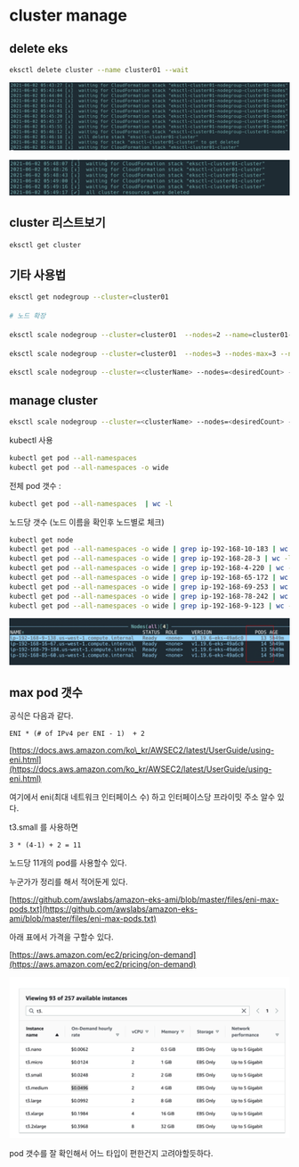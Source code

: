 # cluster manage

## delete eks

```bash
eksctl delete cluster --name cluster01 --wait
```

![](../../.gitbook/assets/2021-06-02-05-47-12.png)

![](../../.gitbook/assets/2021-06-02-05-53-17.png)

## cluster 리스트보기

```bash
eksctl get cluster
```

## 기타 사용법

```bash
eksctl get nodegroup --cluster=cluster01

# 노드 확장

eksctl scale nodegroup --cluster=cluster01  --nodes=2 --name=cluster01-nodes

eksctl scale nodegroup --cluster=cluster01  --nodes=3 --nodes-max=3 --name=cluster01-nodes

eksctl scale nodegroup --cluster=<clusterName> --nodes=<desiredCount> --name=<nodegroupName> [ --nodes-min=<minSize> ] [ --nodes-max=<maxSize> ]
```

## manage cluster

```bash
eksctl scale nodegroup --cluster=<clusterName> --nodes=<desiredCount> --name=<nodegroupName> [ --nodes-min=<minSize> ] [ --nodes-max=<maxSize> ]
```

kubectl 사용

```bash
kubectl get pod --all-namespaces
kubectl get pod --all-namespaces -o wide
```

전체 pod 갯수 :

```bash
kubectl get pod --all-namespaces  | wc -l
```

노드당 갯수 \(노드 이름을 확인후 노드별로 체크\)

```bash
kubectl get node
kubectl get pod --all-namespaces -o wide | grep ip-192-168-10-183 | wc -l
kubectl get pod --all-namespaces -o wide | grep ip-192-168-28-3 | wc -l
kubectl get pod --all-namespaces -o wide | grep ip-192-168-4-220 | wc -l
kubectl get pod --all-namespaces -o wide | grep ip-192-168-65-172 | wc -l
kubectl get pod --all-namespaces -o wide | grep ip-192-168-69-253 | wc -l
kubectl get pod --all-namespaces -o wide | grep ip-192-168-78-242 | wc -l
kubectl get pod --all-namespaces -o wide | grep ip-192-168-9-123 | wc -l
```

![&#xB178;&#xB4DC;&#xB2F9; Pod&#xAC2F;&#xC218;](../../.gitbook/assets/image%20%284%29.png)

## max pod 갯수

공식은 다음과 같다.

```text
ENI * (# of IPv4 per ENI - 1)  + 2
```

[https://docs.aws.amazon.com/ko\_kr/AWSEC2/latest/UserGuide/using-eni.html](https://docs.aws.amazon.com/ko_kr/AWSEC2/latest/UserGuide/using-eni.html)

여기에서 eni\(최대 네트워크 인터페이스 수\) 하고 인터페이스당 프라이밋 주소 알수 있다.

t3.small 를 사용하면

```text
3 * (4-1) + 2 = 11
```

노드당 11개의 pod를 사용할수 있다.

누군가가 정리를 해서 적어둔게 있다.

[https://github.com/awslabs/amazon-eks-ami/blob/master/files/eni-max-pods.txt](https://github.com/awslabs/amazon-eks-ami/blob/master/files/eni-max-pods.txt)

아래 표에서 가격을 구할수 있다.

[https://aws.amazon.com/ec2/pricing/on-demand](https://aws.amazon.com/ec2/pricing/on-demand)

![](../../.gitbook/assets/2021-06-16-22-37-01.png)

pod 갯수를 잘 확인해서 어느 타입이 편한건지 고려야할듯하다.

